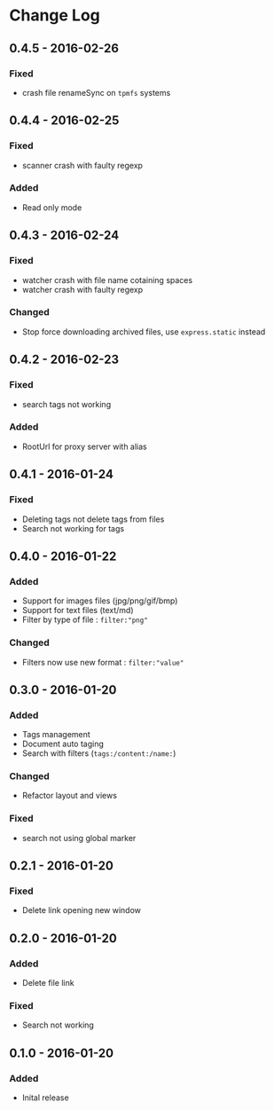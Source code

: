 # Change Log

## 0.4.5 - 2016-02-26
### Fixed
- crash file renameSync on `tpmfs` systems

## 0.4.4 - 2016-02-25
### Fixed
- scanner crash with faulty regexp

### Added
- Read only mode

## 0.4.3 - 2016-02-24
### Fixed
- watcher crash with file name cotaining spaces
- watcher crash with faulty regexp

### Changed
- Stop force downloading archived files, use `express.static` instead

## 0.4.2 - 2016-02-23
### Fixed
- search tags not working

### Added
- RootUrl for proxy server with alias

## 0.4.1 - 2016-01-24
### Fixed
- Deleting tags not delete tags from files
- Search not working for tags

## 0.4.0 - 2016-01-22
### Added
- Support for images files (jpg/png/gif/bmp)
- Support for text files (text/md)
- Filter by type of file : `filter:"png"`

### Changed
- Filters now use new format : `filter:"value"`

## 0.3.0 - 2016-01-20
### Added
- Tags management
- Document auto taging
- Search with filters (`tags:/content:/name:`)

### Changed
- Refactor layout and views

### Fixed
- search not using global marker

## 0.2.1 - 2016-01-20
### Fixed
- Delete link opening new window

## 0.2.0 - 2016-01-20
### Added
- Delete file link

### Fixed
- Search not working

## 0.1.0 - 2016-01-20
### Added
- Inital release

